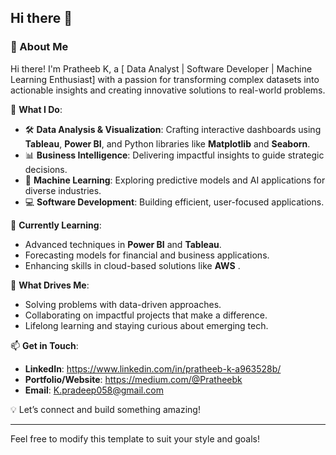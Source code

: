 ## Hi there 👋

### 👋 About Me

Hi there! I'm Pratheeb K, a [ Data Analyst | Software Developer | Machine Learning Enthusiast] with a passion for transforming complex datasets into actionable insights and creating innovative solutions to real-world problems. 

🌟 **What I Do**:
- 🛠 **Data Analysis & Visualization**: Crafting interactive dashboards using **Tableau**, **Power BI**, and Python libraries like **Matplotlib** and **Seaborn**.
- 📊 **Business Intelligence**: Delivering impactful insights to guide strategic decisions.
- 🤖 **Machine Learning**: Exploring predictive models and AI applications for diverse industries.
- 💻 **Software Development**: Building efficient, user-focused applications.

🌱 **Currently Learning**: 
- Advanced techniques in **Power BI** and **Tableau**.
- Forecasting models for financial and business applications.
- Enhancing skills in cloud-based solutions like **AWS** .

🎯 **What Drives Me**:
- Solving problems with data-driven approaches.
- Collaborating on impactful projects that make a difference.
- Lifelong learning and staying curious about emerging tech.

📫 **Get in Touch**:
- **LinkedIn**: https://www.linkedin.com/in/pratheeb-k-a963528b/
- **Portfolio/Website**: https://medium.com/@Pratheebk
- **Email**: K.pradeep058@gmail.com

💡 Let’s connect and build something amazing!

---

Feel free to modify this template to suit your style and goals!
